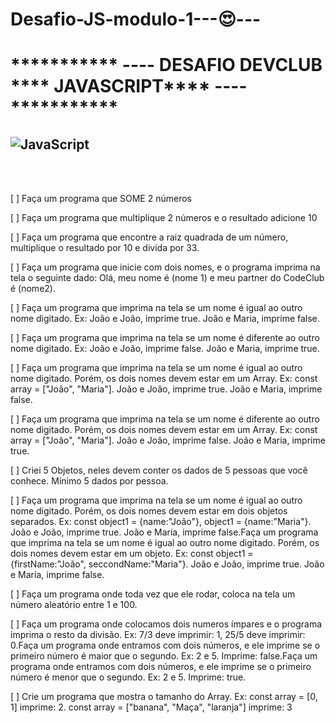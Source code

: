 # Desafio-JS-modulo-1---:heart_eyes:---


<h1>*********** ---- DESAFIO DEVCLUB **** JAVASCRIPT**** ---- ***********</h1>

<h2> <img src="https://img.shields.io/badge/JavaScript-F7DF1E?style=for-the-badge&logo=javascript&logoColor=black" alt="JavaScript"> </h2>
	
<br>
<br>

<p> [ ] Faça um programa que SOME 2 números</p>
<p> [ ] Faça um programa que multiplique 2 números e o resultado adicione 10</p>
<p> [ ] Faça um programa que encontre a raiz quadrada de um número, multiplique o resultado por 10 e divida por 33.</p>
<p> [ ] Faça um programa que inicie com dois nomes, e o programa imprima na tela o seguinte dado: Olá, meu nome é (nome 1) e meu partner do CodeClub é (nome2).</p>
<p> [ ] Faça um programa que imprima na tela se um nome é igual ao outro nome digitado. Ex: João e João, imprime true. João e Maria, imprime false.</p>
<p> [ ] Faça um programa que imprima na tela se um nome é diferente ao outro nome digitado. Ex: João e João, imprime false. João e Maria, imprime true.</p>
<p> [ ] Faça um programa que imprima na tela se um nome é igual ao outro nome digitado. Porém, os dois nomes devem estar em um Array. Ex: const array = ["João", "Maria"]. João e João, imprime true. João e Maria, imprime false.</p>
<p> [ ] Faça um programa que imprima na tela se um nome é diferente ao outro nome digitado. Porém, os dois nomes devem estar em um Array. Ex: const array = ["João", "Maria"]. João e João, imprime false. João e Maria, imprime true.</p>
<p> [ ] Criei 5 Objetos, neles devem conter os dados de 5 pessoas que você conhece. Mínimo 5 dados por pessoa.</p>
<p> [ ] Faça um programa que imprima na tela se um nome é igual ao outro nome digitado. Porém, os dois nomes devem estar em dois objetos separados. Ex: const object1 = {name:"João"}, object1 = {name:"Maria"}. João e João, imprime true. João e Maria, imprime false.Faça um programa que imprima na tela se um nome é igual ao outro nome digitado. Porém, os dois nomes devem estar em um objeto. Ex: const object1 = {firstName:"João", seccondName:"Maria"}. João e João, imprime true. João e Maria, imprime false.</p>
<p> [ ] Faça um programa onde toda vez que ele rodar, coloca na tela um número aleatório entre 1 e 100.</p>
<p> [ ] Faça um programa onde colocamos dois numeros ímpares e o programa imprima o resto da divisão. Ex: 7/3 deve imprimir: 1, 25/5 deve imprimir: 0.Faça um programa onde entramos com dois números, e ele imprime se o primeiro número é maior que o segundo. Ex: 2 e 5. Imprime: false.Faça um programa onde entramos com dois números, e ele imprime se o primeiro número é menor que o segundo. Ex: 2 e 5. Imprime: true.</p>
<p> [ ] Crie um programa que mostra o tamanho do Array. Ex: const array = [0, 1] imprime: 2. const array = ["banana", "Maça", "laranja"] imprime: 3</p>
